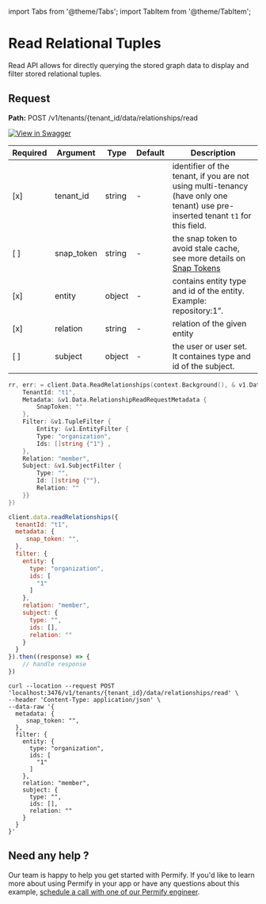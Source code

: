 import Tabs from '@theme/Tabs';
import TabItem from '@theme/TabItem';

# Read Relational Tuples

Read API allows for directly querying the stored graph data to display and filter stored relational tuples.

## Request

**Path:** POST /v1/tenants/{tenant_id/data/relationships/read

[![View in Swagger](http://jessemillar.github.io/view-in-swagger-button/button.svg)](https://permify.github.io/permify-swagger/#/Data/data.relationships.read)

| Required | Argument | Type | Default | Description |
|----------|----------|---------|---------|-------------------------------------------------------------------------------------------|
| [x]   | tenant_id | string | - | identifier of the tenant, if you are not using multi-tenancy (have only one tenant) use pre-inserted tenant `t1` for this field.
| [ ]   | snap_token | string | - | the snap token to avoid stale cache, see more details on [Snap Tokens](../../reference/snap-tokens) |
| [x]   | entity | object | - | contains entity type and id of the entity. Example: repository:1”.
| [x]   | relation | string | - | relation of the given entity |
| [ ]   | subject | object | - | the user or user set. It containes type and id of the subject.  ||

<Tabs>
<TabItem value="go" label="Go">

```go
rr, err: = client.Data.ReadRelationships(context.Background(), & v1.Data.RelationshipReadRequest {
    TenantId: "t1",
    Metadata: &v1.Data.RelationshipReadRequestMetadata {
        SnapToken: ""
    },
    Filter: &v1.TupleFilter {
        Entity: &v1.EntityFilter {
        Type: "organization",
        Ids: []string {"1"} ,
    },
    Relation: "member",
    Subject: &v1.SubjectFilter {
        Type: "",
        Id: []string {""},
        Relation: ""
    }}
})
```

</TabItem>

<TabItem value="node" label="Node">

```javascript
client.data.readRelationships({
  tenantId: "t1",
  metadata: {
     snap_token: "",
  },
  filter: {
    entity: {
      type: "organization",
      ids: [
        "1"
      ]
    },
    relation: "member",
    subject: {
      type: "",
      ids: [],
      relation: ""
    }
  }
}).then((response) => {
    // handle response
})
```

</TabItem>
<TabItem value="curl" label="cURL">

```curl
curl --location --request POST 'localhost:3476/v1/tenants/{tenant_id}/data/relationships/read' \
--header 'Content-Type: application/json' \
--data-raw '{
  metadata: {
     snap_token: "",
  },
  filter: {
    entity: {
      type: "organization",
      ids: [
        "1"
      ]
    },
    relation: "member",
    subject: {
      type: "",
      ids: [],
      relation: ""
    }
  }
}'
```
</TabItem>
</Tabs>

## Need any help ?

Our team is happy to help you get started with Permify. If you'd like to learn more about using Permify in your app or have any questions about this example, [schedule a call with one of our Permify engineer](https://meetings-eu1.hubspot.com/ege-aytin/call-with-an-expert).
